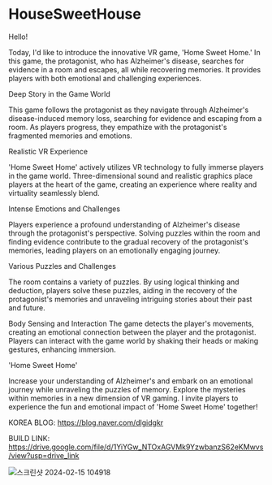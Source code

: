 # HouseSweetHouse

Hello!

Today, I'd like to introduce the innovative VR game, 'Home Sweet Home.' In this game, the protagonist, 
who has Alzheimer's disease, searches for evidence in a room and escapes, all while recovering memories. 
It provides players with both emotional and challenging experiences.


Deep Story in the Game World

This game follows the protagonist as they navigate through Alzheimer's disease-induced memory loss, searching for evidence and escaping from a room. 
As players progress, they empathize with the protagonist's fragmented memories and emotions.


Realistic VR Experience

'Home Sweet Home' actively utilizes VR technology to fully immerse players in the game world. 
Three-dimensional sound and realistic graphics place players at the heart of the game, creating an experience where reality and virtuality seamlessly blend.


Intense Emotions and Challenges

Players experience a profound understanding of Alzheimer's disease through the protagonist's perspective. 
Solving puzzles within the room and finding evidence contribute to the gradual recovery of the protagonist's memories, leading players on an emotionally engaging journey.


Various Puzzles and Challenges

The room contains a variety of puzzles. 
By using logical thinking and deduction, players solve these puzzles, aiding in the recovery of the protagonist's memories and unraveling intriguing stories about their past and future.


Body Sensing and Interaction
The game detects the player's movements, creating an emotional connection between the player and the protagonist. 
Players can interact with the game world by shaking their heads or making gestures, enhancing immersion.


'Home Sweet Home'

Increase your understanding of Alzheimer's and embark on an emotional journey while unraveling the puzzles of memory. 
Explore the mysteries within memories in a new dimension of VR gaming. 
I invite players to experience the fun and emotional impact of 'Home Sweet Home' together!

KOREA BLOG: https://blog.naver.com/dlgidgkr

BUILD LINK: https://drive.google.com/file/d/1YiYGw_NTOxAGVMk9YzwbanzS62eKMwvs/view?usp=drive_link

![스크린샷 2024-02-15 104918](https://github.com/FineAp/HomeSweetHome/assets/143973266/c5d1df42-a4de-4e16-b636-94c62ba6c3fe)

